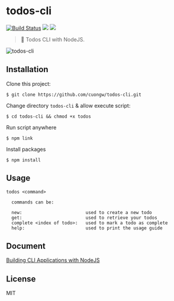 # todos-cli

[![Build Status](https://travis-ci.org/cuongw/todos-cli.svg?branch=master)](https://travis-ci.org/cuongw/todos-cli)
![](https://img.shields.io/david/cuongw/todos-cli.svg?style=flat-square)
![](https://img.shields.io/github/license/cuongw/todos-cli.svg?style=flat-square)

> 🦉 Todos CLI with NodeJS.

![todos-cli](https://user-images.githubusercontent.com/34389409/52729190-4c927f00-2feb-11e9-8697-093cf8a6242a.gif)

## Installation

Clone this project:
```
$ git clone https://github.com/cuongw/todos-cli.git
```
Change directory `todos-cli` & allow execute script:
```
$ cd todos-cli && chmod +x todos
```
Run script anywhere
```
$ npm link
```
Install packages
```
$ npm install
```

## Usage

```
todos <command>

  commands can be:

  new:                        used to create a new todo
  get:                        used to retrieve your todos
  complete <index of todo>:   used to mark a todo as complete
  help:                       used to print the usage guide
```

## Document

[Building CLI Applications with NodeJS](https://scotch.io/tutorials/building-cli-applications-with-nodejs)

## License

MIT
